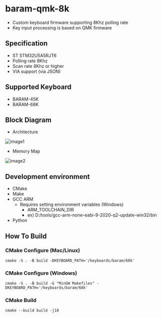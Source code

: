 # baram-qmk-8k
- Custom keyboard firmware supporting 8Khz polling rate
- Key input processing is based on QMK firmware

## Specification
- ST STM32U5A5RJT6
- Polling rate 8Khz
- Scan rate 8Khz or higher
- VIA support (via JSON)

## Supported Keyboard
- BARAM-45K
- BARAM-68K

## Block Diagram
- Architecture

![image1](https://github.com/chcbaram/baram-qmk-8k/assets/5537436/ed6a02b7-92d9-49c4-958b-8beb2d3d48de)

- Memory Map

![image2](https://github.com/chcbaram/baram-qmk-8k/assets/5537436/4f19f183-4d41-49b0-bcf0-57e988811bd5)


## Development environment
- CMake
- Make
- GCC ARM
  - Requires setting environment variables (Windows)
    - ARM_TOOLCHAIN_DIR
    - ex) D:/tools/gcc-arm-none-eabi-9-2020-q2-update-win32/bin
- Python


## How To Build
### CMake Configure (Mac/Linux)
```
cmake -S . -B build -DKEYBOARD_PATH='/keyboards/baram/68k'
```

### CMake Configure (Windows)
```
cmake -S . -B build -G "MinGW Makefiles" -DKEYBOARD_PATH='/keyboards/baram/68k'
```

### CMake Build
```
cmake --build build -j10
```


